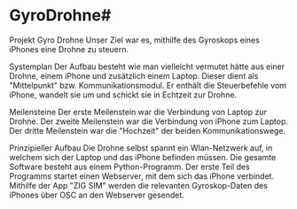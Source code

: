 # GyroDrohne#

Projekt Gyro Drohne
Unser Ziel war es, mithilfe des Gyroskops eines iPhones eine Drohne zu steuern.

Systemplan
Der Aufbau besteht wie man vielleicht vermutet hätte aus einer Drohne, einem iPhone und zusätzlich einem Laptop. Dieser dient als "Mittelpunkt" bzw. Kommunikationsmodul. Er enthält die Steuerbefehle vom iPhone, wandelt sie um und schickt sie in Echtzeit zur Drohne.

Meilensteine
Der erste Meilenstein war die Verbindung von Laptop zur Drohne.
Der zweite Meilenstein war die Verbindung von iPhone zum Laptop.
Der dritte Meilenstein war die "Hochzeit" der beiden Kommunikationswege.

Prinzipieller Aufbau
Die Drohne selbst spannt ein Wlan-Netzwerk auf, in welchem sich der Laptop und das iPhone befinden müssen. Die gesamte Software besteht aus einem Python-Programm.
Der erste Teil des Programms startet einen Webserver, mit dem sich das iPhone verbindet. Mithilfe der App "ZIG SIM" werden die relevanten Gyroskop-Daten des iPhones über OSC an den Webserver gesendet.
